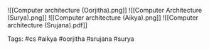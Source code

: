 ![[Computer architecture (Oorjitha).png]]
![[Computer Architecture (Surya).png]]
![[Computer architecture (Aikya).png]]
![[Computer architecture (Srujana).pdf]]

Tags: #cs #aikya #oorjitha #srujana #surya